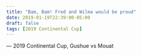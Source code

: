 ```yaml
---
title: "Bam, Bam! Fred and Wilma would be proud"
date: 2019-01-19T22:39:00-05:00
draft: false
tags: [2019 Continental Cup]
---
```

— 2019 Continental Cup, Gushue vs Mouat
<!--more--> 

